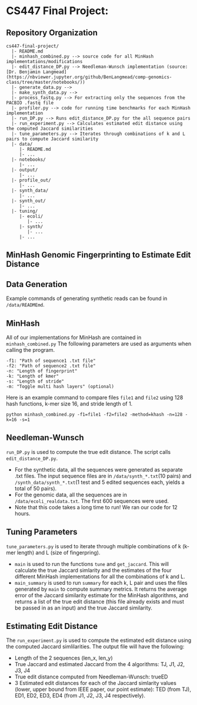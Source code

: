 # CS447 Final Project:

## Repository Organization
    cs447-final-project/
      |- README.md
      |- minhash_combined.py --> source code for all MinHash implementations/modifications
      |- edit_distance_DP.py --> Needleman-Wunsch implementation (source: [Dr. Benjamin Langmead](https://nbviewer.jupyter.org/github/BenLangmead/comp-genomics-class/tree/master/notebooks/))
      |- generate_data.py -->
      |- make_synth_data.py -->
      |- process_fastq.py --> For extracting only the sequences from the PACBIO .fastq file
      |- profiler.py --> code for running time benchmarks for each MinHash implementation
      |- run_DP.py --> Runs edit_distance_DP.py for the all sequence pairs
      |- run_experiment.py --> Calculates estimated edit distance using the computed Jaccard similarities
      |- tune_parameters.py --> Iterates through combinations of k and L pairs to compute Jaccard similarity
      |- data/
         |- README.md
         |- ...
      |- notebooks/
         |- ...
      |- output/
         |- ...
      |- profile_out/
         |- ...
      |- synth_data/
         |- ...
      |- synth_out/
         |- ...
      |- tuning/
         |- ecoli/
            |- ...
         |- synth/
            |- ...
         |- ...


## MinHash Genomic Fingerprinting to Estimate Edit Distance

## Data Generation
Example commands of generating synthetic reads can be found in `/data/READMEmd`. 

## MinHash
All of our implementations for MinHash are contained in `minhash_combined.py` The following parameters are used as arguments when calling the program. 
``` 
-f1: "Path of sequence1 .txt file"
-f2: "Path of sequence2 .txt file"
-n: "Length of fingerprint"
-k: "Length of kmer"
-s: "Length of stride"
-m: "Toggle multi hash layers" (optional)
```

Here is an example command to compare files `file1` and `file2` using 128 hash functions, k-mer size 16, and stride length of 1.

```python minhash_combined.py -f1=file1 -f2=file2 -method=khash -n=128 -k=16 -s=1```

## Needleman-Wunsch
`run_DP.py` is used to compute the true edit distance. The script calls `edit_distance_DP.py`.  
- For the synthetic data, all the sequences were generated as separate .txt files. The input sequence files are in `/data/synth_*.txt`(10 pairs) and `/synth_data/synth_*.txt`(1 test and 5 edited sequences each, yields a total of 50 pairs).
- For the genomic data, all the sequences are in `/data/ecoli_realdata.txt`. The first 600 sequences were used.
- Note that this code takes a long time to run! We ran our code for 12 hours.

## Tuning Parameters
`tune_parameters.py` is used to iterate through multiple combinations of k (k-mer length) and L (size of fingerpring).  
- `main` is used to run the functions `tune` and `get_jaccard`. This will calculate the true Jaccard simlarity and the estimates of the four different MinHash implementations for all the combinations of k and L.  
- `main_summary` is used to run `summary` for each k, L pair and uses the files generated by `main` to compute summary metrics. It returns the average error of the Jaccard similarity estimate for the MinHash algorithms, and returns a list of the true edit distance (this file already exists and must be passed in as an input) and the true Jaccard similarity. 

## Estimating Edit Distance
The `run_experiment.py` is used to compute the estimated edit distance using the computed Jaccard simlilarities. The output file will have the following:
- Length of the 2 sequences (len_x, len_y)
- True Jaccard and estimated Jaccard from the 4 algorithms: TJ, J1, J2, J3, J4
- True edit distance computed from Needleman-Wunsch: trueED
- 3 Estimated edit distances for each of the Jaccard simlarity values (lower, upper bound from IEEE paper, our point estimate): TED (from TJ), ED1, ED2, ED3, ED4 (from J1, J2, J3, J4 respectively).
